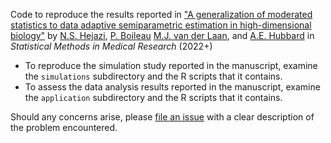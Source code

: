 Code to reproduce the results reported in ["A generalization of moderated
statistics to data adaptive semiparametric estimation in high-dimensional
biology"](https://arxiv.org/abs/1710.05451) by [N.S.
Hejazi](https://nimahejazi.org/), [P. Boileau](https://pboileau.ca/) [M.J. van
der Laan](https://vanderlaan-lab.org/about/), and [A.E.
Hubbard](https://publichealth.berkeley.edu/people/alan-hubbard/) in _Statistical
Methods in Medical Research_ (2022+)

* To reproduce the simulation study reported in the manuscript, examine the
  `simulations` subdirectory and the R scripts that it contains.
* To assess the data analysis results reported in the manuscript, examine the
  `application` subdirectory and the R scripts that it contains.

Should any concerns arise, please [file an
issue](https://github.com/nhejazi/pub_biotmle_smmr/issues/new) with a clear
description of the problem encountered.
